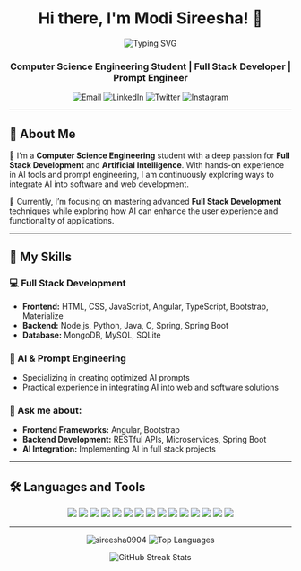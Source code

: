 <h1 align="center">Hi there, I'm Modi Sireesha! 👋</h1>
<p align="center">
  <img src="https://readme-typing-svg.herokuapp.com?color=%23F70B10&size=30&center=true&vCenter=true&width=550&lines=Full+Stack+Developer;AI+Enthusiast;Prompt+Engineer;Open+Source+Contributor" alt="Typing SVG">
</p>

<h3 align="center">Computer Science Engineering Student | Full Stack Developer | Prompt Engineer</h3>

<p align="center">
  <a href="mailto:modisireesha09@gmail.com"><img src="https://img.shields.io/badge/Email-modisireesha09%40gmail.com-blue" alt="Email"></a>
  <a href="https://www.linkedin.com/in/modi-sireesha-63ba47279/" target="_blank"><img src="https://img.shields.io/badge/LinkedIn-Modi%20Sireesha-blue?logo=linkedin&style=flat-square" alt="LinkedIn"></a>
  <a href="https://twitter.com/_sireeshamodi_" target="_blank"><img src="https://img.shields.io/badge/Twitter-@_sireeshamodi_-1DA1F2?logo=twitter&style=flat-square" alt="Twitter"></a>
  <a href="https://instagram.com/sireesha_modi" target="_blank"><img src="https://img.shields.io/badge/Instagram-@sireesha_modi-E4405F?logo=instagram&style=flat-square" alt="Instagram"></a>
</p>

---

## 🌟 About Me

🌱 I’m a **Computer Science Engineering** student with a deep passion for **Full Stack Development** and **Artificial Intelligence**. With hands-on experience in AI tools and prompt engineering, I am continuously exploring ways to integrate AI into software and web development.

🎯 Currently, I’m focusing on mastering advanced **Full Stack Development** techniques while exploring how AI can enhance the user experience and functionality of applications.

---

## 🚀 My Skills

### 💻 Full Stack Development
- **Frontend:** HTML, CSS, JavaScript, Angular, TypeScript, Bootstrap, Materialize
- **Backend:** Node.js, Python, Java, C, Spring, Spring Boot
- **Database:** MongoDB, MySQL, SQLite

### 🧠 AI & Prompt Engineering
- Specializing in creating optimized AI prompts
- Practical experience in integrating AI into web and software solutions

### 💬 Ask me about:
- **Frontend Frameworks:** Angular, Bootstrap
- **Backend Development:** RESTful APIs, Microservices, Spring Boot
- **AI Integration:** Implementing AI in full stack projects

---

## 🛠️ Languages and Tools

<p align="center">
  <img src="https://img.shields.io/badge/Code-HTML5-informational?style=flat&logo=html5&logoColor=white&color=E34F26"/>
  <img src="https://img.shields.io/badge/Code-CSS3-informational?style=flat&logo=css3&logoColor=white&color=1572B6"/>
  <img src="https://img.shields.io/badge/Code-JavaScript-informational?style=flat&logo=javascript&logoColor=white&color=F7DF1E"/>
  <img src="https://img.shields.io/badge/Code-TypeScript-informational?style=flat&logo=typescript&logoColor=white&color=007ACC"/>
  <img src="https://img.shields.io/badge/Code-Angular-informational?style=flat&logo=angular&logoColor=white&color=DD0031"/>
  <img src="https://img.shields.io/badge/Code-Node.js-informational?style=flat&logo=node.js&logoColor=white&color=339933"/>
  <img src="https://img.shields.io/badge/Code-Python-informational?style=flat&logo=python&logoColor=white&color=3776AB"/>
  <img src="https://img.shields.io/badge/Code-Java-informational?style=flat&logo=java&logoColor=white&color=007396"/>
  <img src="https://img.shields.io/badge/Code-C-informational?style=flat&logo=c&logoColor=white&color=A8B9CC"/>
  <img src="https://img.shields.io/badge/Code-Spring-informational?style=flat&logo=spring&logoColor=white&color=6DB33F"/>
  <img src="https://img.shields.io/badge/Database-MySQL-informational?style=flat&logo=mysql&logoColor=white&color=4479A1"/>
  <img src="https://img.shields.io/badge/Database-SQLite-informational?style=flat&logo=sqlite&logoColor=white&color=003B57"/>
  <img src="https://img.shields.io/badge/Database-MongoDB-informational?style=flat&logo=mongodb&logoColor=white&color=47A248"/>
  <img src="https://img.shields.io/badge/Framework-Bootstrap-informational?style=flat&logo=bootstrap&logoColor=white&color=563D7C"/>
  <img src="https://img.shields.io/badge/Framework-Materialize-informational?style=flat&logo=material-design&logoColor=white&color=E91E63"/>
</p>

---

<p align="center">
  <img src="https://github-readme-stats.vercel.app/api?username=sireesha0904&show_icons=true&theme=radical&locale=en" alt="sireesha0904" />
  <img src="https://github-readme-stats.vercel.app/api/top-langs?username=sireesha0904&show_icons=true&theme=radical&locale=en&layout=compact" alt="Top Languages" />
</p>

<p align="center">
  <img src="https://github-readme-streak-stats.herokuapp.com/?user=sireesha0904&theme=radical" alt="GitHub Streak Stats" />
</p>
